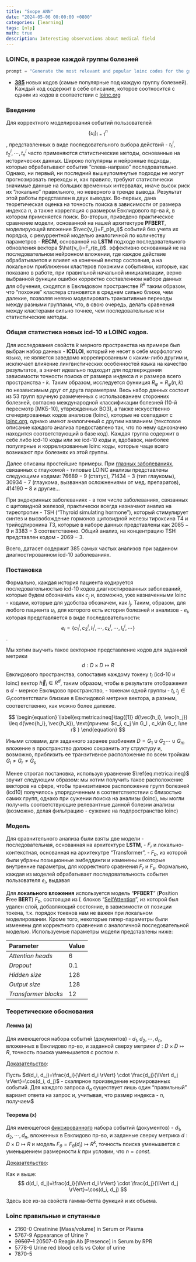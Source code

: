```yaml
---
title: "Sxope ANN"
date: "2024-05-06 00:00:00 +0800"
categories: [learning]
tags: [nlp]
math: true
description: Interesting observations about medical field
---
```


### LOINCs, в разрезе каждой группы болезней

```python
prompt = "Generate the most relevant and popular loinc codes for the group {cluster} with short description. Please answer using codes that actually existed. Respond shortly in JSON format. Respond in JSON format only via {{\"LOINC_CODES\": {{\"code\": <YOUR_LOINC_CODE>, \"description\":<YOUR_DESCRIPTION>}}}}!"
```

- **<u>385</u>** новых кодов (самые популярные под каждую группу болезней). Каждый код содержит в себе описание, которое соотносится с одним из кодов в соответствии с <a href="https://www.loinc.org">loinc.org</a>

### Введение

Для корректного моделирования событий пользователей $$\{u_i\}_{i=1}^{n}$$, представленных в виде последовательного выбора действий - $t^i_1, t^i_2,\cdots, t^i_n$ часто применяются статистические методы, основанные на исторических данных. Широко популярны и нейронные подходы, которые обрабатывают события “слева-направо” последовательно. Однако, ни первый, ни последний вышеупомянутые подходы не могут прогнозировать переходы и, как правило, требуют статистически значимые данные на больших временных интервалах, иначе высок риск их “локально” правильного, но неверного в тренде вывода. Результат этой работы представлен в двух выводах. Во-первых, дана теоретическая оценка на точность поиска в зависимости от размера индекса $n$, а также корреляция с размером Евклидового пр-ва $k$, в котором применяется поиск. Во-вторых, приведено практическое сравнение модели, основанной на нашей архитектуре **PFBERT**, моделирующей вложение $\vec{v_i}=F_p(e_i)$ событий без учета их порядка, с рекуррентной моделью аналогичной по количеству параметров - **RECM**, основанной на **LSTM** подходе последовательного обновления вектора $\hat{v_i}=F_r(e_i)$. эффективно основанный не на последовательном нейронном вложении, где каждое действие обрабатывается и влияет на конечный вектор состояния, а на локальном приближении кластеров похожими событиями, которые, как показано в работе, при правильной начальной инициализации, верно выбранной функции ошибки корректно составленном наборе данных для обучения, сходятся в Евклидовом пространстве $R^k$ таким образом, что “похожие” кластера становятся в среднем сильно ближе, чем далекие, позволяя неявно моделировать транзитивные переходы между разными группами, что, в свою очередь, делать сравнения между кластерами сильно точнее, чем последовательные или статистические методы.

### Общая статистика новых icd-10 и LOINC кодов.

Для исследования свойств $k$ мерного пространства на примере был выбран набор данных - **ICDLOI**, который не несет в себе морфологию языка, не является заведомо коррелированным с каким-либо другим и, исключает влияение лингвистических особенностей языка на качество результатов, а значит идеально подходит для подтверждения зависимости точности поиска от размера индекса $n$ и размера всего пространства - $k$. Таким образом, исследуется функиция $R_\varphi=R_\varphi(n, k)$ по независимым друг от друга параметрам. Весь набор данных состоит из $53$ групп вручную размеченных с использованием сторонних болезней, согласно международной классификации болезней (10-й пересмотр [МКБ-10], утврежденных ВОЗ), а также искусственно сгенерированных кодов анализов (loinc), которые не совпадают с <a href="https://loinc.org">loinc.org</a>, однако имеют аналогичный с другим названием (текстовое описание каждого анализа предоставлено так, что по нему однозначно находится соответствующий в базе код). Каждая группа содержит в себе либо icd-10 коды или же icd-10 коды и, вдобавок, наиболее популярные и коррелированные loinc коды, которые чаще всего возникают при болезнях из этой группы.

<!-- Общее распределение данных на графике ниже. <TODO> -->

Далее описаны простейшие примеры. При <u>глазных заболеваниях</u>, связанных с глаукомой - типовые LOINC анализы представлены следующими кодами: $76689-9$ (статус), $71434-3$ (тип глаукомы), $30934-7$ (глаукома, вызванная осложнениями от мед. препаратов), $414190-8$​ и другие…

При эндокринных заболеваниях - в том числе заболеваниях, связанных с щитовидной железой, практически всегда назначают анализ на тиреотропин - TSH (“Thyroid simulating hormone”), который стимулирует синтез и высвобождение гормонов щитовидной железы тироксина $T4$ и трийодтиронина $T3$, которые в наборе данных представлены как $2085-9$ и $3383-3$ соответственно. Общий анализ, на концентрацию TSH представлен кодом - $2069-3$.

Всего, датасет содержит $385$ самых частых анализов при заданном диагностированном icd-10 заболеваниях.

<!-- Общее распределение представлено ниже. (TODO) -->

### Постановка

Формально, каждая история пациента кодируется последовательностью icd-10 кодов диагностированных заболеваний, которые будем обозначать как $c_j$ и, возможно, уже назначенными loinc - кодами, которые для удобства обозначем, как $l_j$. Таким, образом, для любого пациента $u_i$, для которого есть история болезней и анализов - $e_i$, которая представляется в виде последовательности: $$e_i=\{c^i_{1}, c^i_2, l^i_1, \cdots, c^i_k, \cdots, l^i_s, \cdots\}$$.

Мы хотим выучить такое векторное представление кодов для заданной метрики $$d:D\times D\mapsto R$$ Евклидового пространства, сопоставив каждому токену $t_i$ (icd-10 и loinc) вектор $\vec{h}_i \in R^d$, таким образом, чтобы в результате отображения в $d$ - мерное Евклидово пространство, - токенам одной группы - $t_i, t_j \in G_l$​ соответствали близкие в Евклидовой метрике вектора, а разным, соответственно, как можно более далекие.

$$
\begin{equation}
    \label{eq:metrica:ineq}\tag{[1]}
    d(\vec{h_i}, \vec{h_j}) \leq d(\vec{h_i}, \vec{h_k}), \text{причем: $c_i, c_j \in G_l , c_k\in G_r, l\ne r$ }
\end{equation}
$$

Иными словами, для заданного заранее разбиения $D=G_1 \cup G_2 \cdots \cup G_m$ вложение в пространство должно сохранить эту структуру и, возможно, приблизить ее транзитивное расположение по всем тройкам $G_l \neq G_r \neq G_s$

Менее строгая постановка, используя уравнение $\ref{eq:metrica:ineq}$​ звучит следующим образом: мы хотим получить такое расположение векторов на сфере, чтобы транизитивное расположение групп болезней (icd10) получилось упорядоченным в соответстветствии с близостью самих групп, однако при сужении поиска на анализы (loinc), мы могли получить соответствующие релевантные данной болезни анализы (возможно, делая фильтрацию - сужение на подпространство loinc)

### Модель

Для сравнительного анализа были взяты две модели - последовательная, основанная на архитектуре **LSTM**, - $F_r$ и локально-контекстная, основанная на архитекутре “Transformer”, - $F_b$, из которой были убраны позиционные эмбеддинги и изменены некоторые внутренние параметры, для корректного сравнения $F_r$ и $F_s$. Формально, каждая из моделей обрабатывает последовательность события пользователя $e_i$, выдавая

Для **локального вложения** используется модель “**PFBERT**” (**P**osition **F**ree **BERT**) $F_{b}$, состоящая из $L$​ блоков “<u>SelfAttention</u>”, из которой был удален слой, добавляющий состояние, в зависимости от позиции токена, т.к. порядок токенов нам не важен при локальном моделировании. Кроме того, некоторые гипер-параметры были изменены для корректного сравнения с аналогичной последовательной моделью. Используемые параметры модели представлены ниже:

<!-- <TODO> # добавить таблицу PFBERT -->

| Parameter                   | Value |
| :-------------------------- | ----- |
| $Attention\text{ }heads$    | $6$   |
| $Dropout$                   | $0.1$ |
| $Hidden\text{ }size$        | $128$ |
| $Output\text{ } size$       | $128$ |
| $Transformer\text{ }blocks$ | $12$  |

<!-- <TODO># добавить таблицу для RECM -->

### Теоретические обоснования

#### Лемма (a)

Для имеющегося набора событий (документов) - $d_1, d_2, \cdots, d_n$, вложенных в Евклидово пр-во, и заданной сверху метрики $d: D\times D\mapsto R$, точность поиска уменьшается с ростом $n$.

<u>Доказательство</u>:

Пусть $d(d_i, d_j)=\frac{d_i}{\lVert d_i \rVert} \cdot \frac{d_j}{\lVert d_j \rVert}=\cos(d_i, d_j)$​ - скалярное произведение нормированных событий. Для каждого запроса $d_a$ существует лишь один “правильный” вариант ответа на запрос и, учитывая, что размер индекса - $n$, получаем$

#### Теорема (x)

Для имеющегося <u>фиксированного</u> набора событий (документов) - $d_1, d_2, \cdots, d_n$, вложенных в Евклидово пр-во, и заданные сверху метрика $d:D\times D \mapsto R$ и модель $F_{\theta}=F_{\theta}(d_i) \mapsto R^k$, точность поиска уменьшается с уменьшением размерности $k$ при условии, что $n=const$​.

<u>Доказательство</u>:

Как и выше: $$ d(d_i, d_j)=\frac{d_i}{\lVert d_i \rVert} \cdot \frac{d_j}{\lVert d_j \rVert}=\cos(d_i, d_j) $$

Здесь все из-за свойств гамма-бетта функций и их объема.

### Loinc правильные и спутанные

- 2160-0 Creatinine [Mass/volume] in Serum or Plasma
- 5767-9 Appearance of Urine ?
- ~~20507-1~~ 20507-0 Reagin Ab [Presence] in Serum by RPR
- 5778-6 Urine red blood cells vs Color of urine
- 7870-5

